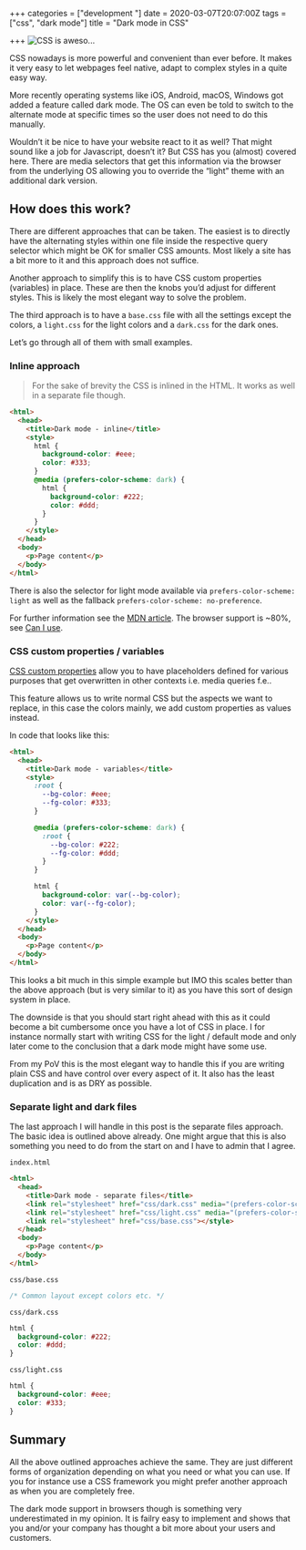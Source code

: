 +++
categories = ["development "]
date = 2020-03-07T20:07:00Z
tags = ["css", "dark mode"]
title = "Dark mode in CSS"

+++
![CSS is aweso...](/uploads/2020/03/07/E25396F4-ABA3-4CD2-B543-BB25F38F86F3.jpeg "CSS is aweso...")

CSS nowadays is more powerful and convenient than ever before. It makes it very easy to let webpages feel native, adapt to complex styles in a quite easy way.

More recently operating systems like iOS, Android, macOS, Windows got added a feature called dark mode. The OS can even be told to switch to the alternate mode at specific times so the user does not need to do this manually.

Wouldn’t it be nice to have your website react to it as well? That might sound like a job for Javascript, doesn’t it? But CSS has you (almost) covered here. There are media selectors that get this information via the browser from the underlying OS allowing you to override the “light” theme with an additional dark version.

## How does this work?

There are different approaches that can be taken. The easiest is to directly have the alternating styles within one file inside the respective query selector which might be OK for smaller CSS amounts. Most likely a site has a bit more to it and this approach does not suffice.

Another approach to simplify this is to have CSS custom properties (variables) in place. These are then the knobs you’d adjust for different styles. This is likely the most elegant way to solve the problem.

The third approach is to have a `base.css` file with all the settings except the colors, a `light.css` for the light colors and a `dark.css` for the dark ones.

Let’s go through all of them with small examples.

### Inline approach

> For the sake of brevity the CSS is inlined in the HTML. It works as well in a separate file though.

```html
<html>
  <head>
    <title>Dark mode - inline</title>
    <style>
      html {
        background-color: #eee;
        color: #333;
      }
      @media (prefers-color-scheme: dark) {
        html {
          background-color: #222;
          color: #ddd;
        }
      }
    </style>
  </head>
  <body>
    <p>Page content</p>
  </body>
</html>
```

There is also the selector for light mode available via `prefers-color-scheme: light` as well as the fallback `prefers-color-scheme: no-preference`.

For further information see the [MDN article](https://developer.mozilla.org/en-US/docs/Web/CSS/@media/prefers-color-scheme "prefers-color-scheme"). The browser support is \~80%, see [Can I use](https://caniuse.com/#feat=prefers-color-scheme "prefers-color-scheme media query").

### CSS custom properties / variables

[CSS custom properties](https://developer.mozilla.org/en-US/docs/Web/CSS/--* "Custom properties (--*): CSS variables") allow you to have placeholders defined for various purposes that get overwritten in other contexts i.e. media queries f.e..

This feature allows us to write normal CSS but the aspects we want to replace, in this case the colors mainly, we add custom properties as values instead.

In code that looks like this:

```html
<html>
  <head>
    <title>Dark mode - variables</title>
    <style>
      :root {
        --bg-color: #eee;
        --fg-color: #333;
      }

      @media (prefers-color-scheme: dark) {
        :root {
          --bg-color: #222;
          --fg-color: #ddd;
        }
      }

      html {
        background-color: var(--bg-color);
        color: var(--fg-color);
      }
    </style>
  </head>
  <body>
    <p>Page content</p>
  </body>
</html>
```

This looks a bit much in this simple example but IMO this scales better than the above approach (but is very similar to it) as you have this sort of design system in place.

The downside is that you should start right ahead with this as it could become a bit cumbersome once you have a lot of CSS in place. I for instance normally start with writing CSS for the light / default mode and only later come to the conclusion that a dark mode might have some use.

From my PoV this is the most elegant way to handle this if you are writing plain CSS and have control over every aspect of it. It also has the least duplication and is as DRY as possible.

### Separate light and dark files

The last approach I will handle in this post is the separate files approach. The basic idea is outlined above already. One might argue that this is also something you need to do from the start on and I have to admin that I agree.

`index.html`

```html
<html>
  <head>
    <title>Dark mode - separate files</title>
    <link rel="stylesheet" href="css/dark.css" media="(prefers-color-scheme: dark)">
    <link rel="stylesheet" href="css/light.css" media="(prefers-color-scheme: no-preference), (prefers-color-scheme: light)">
    <link rel="stylesheet" href="css/base.css"></style>
  </head>
  <body>
    <p>Page content</p>
  </body>
</html>
```

`css/base.css`

```css
/* Common layout except colors etc. */
```

`css/dark.css`

```css
html {
  background-color: #222;
  color: #ddd;
}
```

`css/light.css`

```css
html {
  background-color: #eee;
  color: #333;
}
```

## Summary

All the above outlined approaches achieve the same. They are just different forms of organization depending on what you need or what you can use. If you for instance use a CSS framework you might prefer another approach as when you are completely free.

The dark mode support in browsers though is something very underestimated in my opinion. It is failry easy to implement and shows that you and/or your company has thought a bit more about your users and customers.